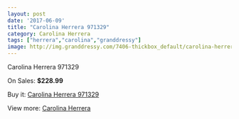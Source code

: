 ```yaml
---
layout: post
date: '2017-06-09'
title: "Carolina Herrera 971329"
category: Carolina Herrera
tags: ["herrera","carolina","granddressy"]
image: http://img.granddressy.com/7406-thickbox_default/carolina-herrera-971329.jpg
---
```

Carolina Herrera 971329

On Sales: **$228.99**
<a href="https://www.granddressy.com/en/carolina-herrera/6662-carolina-herrera-971329.html"><amp-img layout="responsive" width="600" height="600" src="//img.granddressy.com/7406-thickbox_default/carolina-herrera-971329.jpg" alt="Carolina Herrera 971329 0" /></a>

Buy it: [Carolina Herrera 971329](https://www.granddressy.com/en/carolina-herrera/6662-carolina-herrera-971329.html "Carolina Herrera 971329")

View more: [Carolina Herrera](https://www.granddressy.com/en/109-carolina-herrera "Carolina Herrera")